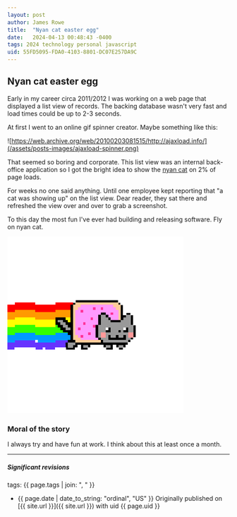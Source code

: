 ```yaml
---
layout: post
author: James Rowe
title:  "Nyan cat easter egg"
date:   2024-04-13 00:48:43 -0400
tags: 2024 technology personal javascript
uid: 55FD5095-FDA0-4103-8801-DC07E257DA9C
---
```


## Nyan cat easter egg

Early in my career circa 2011/2012 I was working on a web page that displayed a list view of records. The backing database wasn't very fast and load times could be up to 2-3 seconds.

At first I went to an online gif spinner creator. Maybe something like this:

![https://web.archive.org/web/20100203081515/http://ajaxload.info/](/assets/posts-images/ajaxload-spinner.png)

That seemed so boring and corporate. This list view was an internal back-office application so I got the bright idea to show the [nyan cat](https://en.wikipedia.org/wiki/Nyan_Cat) on 2% of page loads.

For weeks no one said anything. Until one employee kept reporting that "a cat was showing up" on the list view. Dear reader, they sat there and refreshed the view over and over to grab a screenshot.

To this day the most fun I've ever had building and releasing software. Fly on nyan cat.

![nyan cat gif](/assets/posts-images/nyan-cat-transparent.gif)

### Moral of the story

I always try and have fun at work. I think about this at least once a month. 

---

##### Significant revisions

tags: {{ page.tags | join: ", " }}

- {{ page.date | date_to_string: "ordinal", "US" }} Originally published on [{{ site.url }}]({{ site.url }}) with uid {{ page.uid }}
